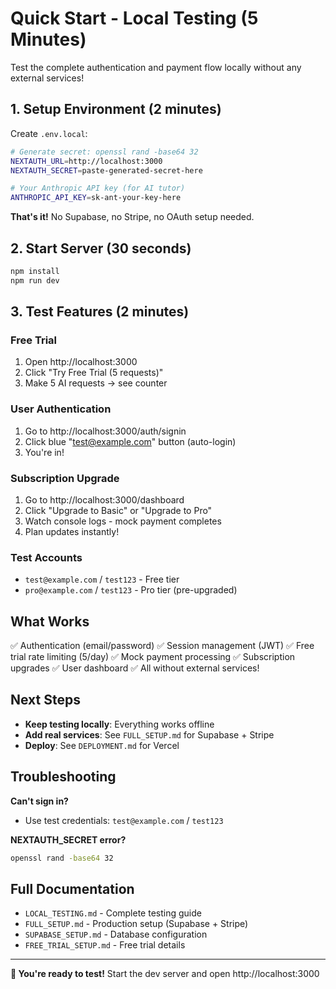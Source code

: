 # Quick Start - Local Testing (5 Minutes)

Test the complete authentication and payment flow locally without any external services!

## 1. Setup Environment (2 minutes)

Create `.env.local`:

```bash
# Generate secret: openssl rand -base64 32
NEXTAUTH_URL=http://localhost:3000
NEXTAUTH_SECRET=paste-generated-secret-here

# Your Anthropic API key (for AI tutor)
ANTHROPIC_API_KEY=sk-ant-your-key-here
```

**That's it!** No Supabase, no Stripe, no OAuth setup needed.

## 2. Start Server (30 seconds)

```bash
npm install
npm run dev
```

## 3. Test Features (2 minutes)

### Free Trial
1. Open http://localhost:3000
2. Click "Try Free Trial (5 requests)"
3. Make 5 AI requests → see counter

### User Authentication
1. Go to http://localhost:3000/auth/signin
2. Click blue "test@example.com" button (auto-login)
3. You're in!

### Subscription Upgrade
1. Go to http://localhost:3000/dashboard
2. Click "Upgrade to Basic" or "Upgrade to Pro"
3. Watch console logs - mock payment completes
4. Plan updates instantly!

### Test Accounts
- `test@example.com` / `test123` - Free tier
- `pro@example.com` / `test123` - Pro tier (pre-upgraded)

## What Works

✅ Authentication (email/password)
✅ Session management (JWT)
✅ Free trial rate limiting (5/day)
✅ Mock payment processing
✅ Subscription upgrades
✅ User dashboard
✅ All without external services!

## Next Steps

- **Keep testing locally**: Everything works offline
- **Add real services**: See `FULL_SETUP.md` for Supabase + Stripe
- **Deploy**: See `DEPLOYMENT.md` for Vercel

## Troubleshooting

**Can't sign in?**
- Use test credentials: `test@example.com` / `test123`

**NEXTAUTH_SECRET error?**
```bash
openssl rand -base64 32
```

## Full Documentation

- `LOCAL_TESTING.md` - Complete testing guide
- `FULL_SETUP.md` - Production setup (Supabase + Stripe)
- `SUPABASE_SETUP.md` - Database configuration
- `FREE_TRIAL_SETUP.md` - Free trial details

---

**🎉 You're ready to test!** Start the dev server and open http://localhost:3000
